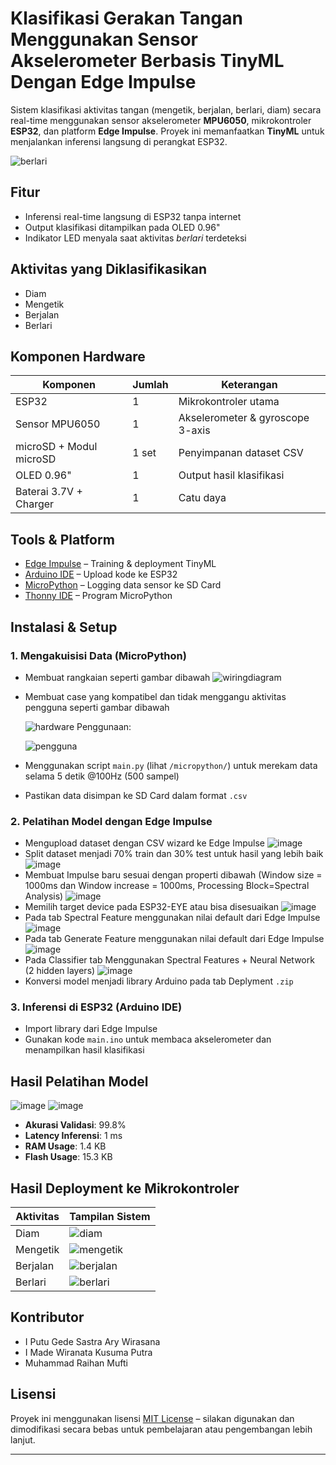 # Klasifikasi Gerakan Tangan Menggunakan Sensor Akselerometer Berbasis TinyML Dengan Edge Impulse

Sistem klasifikasi aktivitas tangan (mengetik, berjalan, berlari, diam) secara real-time menggunakan sensor akselerometer **MPU6050**, mikrokontroler **ESP32**, dan platform **Edge Impulse**. Proyek ini memanfaatkan **TinyML** untuk menjalankan inferensi langsung di perangkat ESP32.

![berlari](img/example.gif)

## Fitur

- Inferensi real-time langsung di ESP32 tanpa internet
- Output klasifikasi ditampilkan pada OLED 0.96"
- Indikator LED menyala saat aktivitas *berlari* terdeteksi

## Aktivitas yang Diklasifikasikan

- Diam
- Mengetik
- Berjalan
- Berlari

## Komponen Hardware

| Komponen            | Jumlah | Keterangan                          |
|---------------------|--------|-------------------------------------|
| ESP32               | 1      | Mikrokontroler utama                |
| Sensor MPU6050      | 1      | Akselerometer & gyroscope 3-axis   |
| microSD + Modul microSD     | 1 set  | Penyimpanan dataset CSV            |
| OLED 0.96"          | 1      | Output hasil klasifikasi            |
| Baterai 3.7V + Charger | 1    | Catu daya               |

## Tools & Platform

- [Edge Impulse](https://www.edgeimpulse.com/) – Training & deployment TinyML
- [Arduino IDE](https://www.arduino.cc/en/software) – Upload kode ke ESP32
- [MicroPython](https://micropython.org/) – Logging data sensor ke SD Card
- [Thonny IDE](https://thonny.org/) – Program MicroPython

## Instalasi & Setup

### 1. Mengakuisisi Data (MicroPython)
- Membuat rangkaian seperti gambar dibawah
  ![wiringdiagram](img/wiringdiagram.png)
- Membuat case yang kompatibel dan tidak menggangu aktivitas pengguna seperti gambar dibawah
  
  ![hardware](img/hardware.png)
  Penggunaan:
  
  ![pengguna](img/pengguna.png)
- Menggunakan script `main.py` (lihat `/micropython/`) untuk merekam data selama 5 detik @100Hz (500 sampel)
- Pastikan data disimpan ke SD Card dalam format `.csv`

### 2. Pelatihan Model dengan Edge Impulse
- Mengupload dataset dengan CSV wizard ke Edge Impulse
  ![image](img/csv_wizard.png)
- Split dataset menjadi 70% train dan 30% test untuk hasil yang lebih baik
  ![image](img/dataset_2.png)
- Membuat Impulse baru sesuai dengan properti dibawah
  (Window size = 1000ms dan Window increase = 1000ms, Processing Block=Spectral Analysis)
  ![image](img/ei_property.png)
- Memilih target device pada ESP32-EYE atau bisa disesuaikan
  ![image](img/device.png)
- Pada tab Spectral Feature menggunakan nilai default dari Edge Impulse
  ![image](img/spectral_property.png)
- Pada tab Generate Feature menggunakan nilai default dari Edge Impulse
  ![image](img/generate_feature.png)
- Pada Classifier tab Menggunakan Spectral Features + Neural Network (2 hidden layers)
  ![image](img/neural_network.png)
- Konversi model menjadi library Arduino pada tab Deplyment `.zip`

### 3. Inferensi di ESP32 (Arduino IDE)
- Import library dari Edge Impulse
- Gunakan kode `main.ino` untuk membaca akselerometer dan menampilkan hasil klasifikasi

## Hasil Pelatihan Model
  ![image](img/Metrics.png)
  ![image](img/Data_explorer.png)
- **Akurasi Validasi**: 99.8%
- **Latency Inferensi**: 1 ms
- **RAM Usage**: 1.4 KB
- **Flash Usage**: 15.3 KB

## Hasil Deployment ke Mikrokontroler

| Aktivitas | Tampilan Sistem |
|-------------|--------------|
| Diam  | ![diam](img/diam.gif) |
| Mengetik  | ![mengetik](img/mengetik.gif) |
| Berjalan | ![berjalan](img/berjalan.gif) |
| Berlari | ![berlari](img/berlari.gif) |


## Kontributor
- I Putu Gede Sastra Ary Wirasana
- I Made Wiranata Kusuma Putra
- Muhammad Raihan Mufti

## Lisensi

Proyek ini menggunakan lisensi [MIT License](LICENSE) – silakan digunakan dan dimodifikasi secara bebas untuk pembelajaran atau pengembangan lebih lanjut.

---

